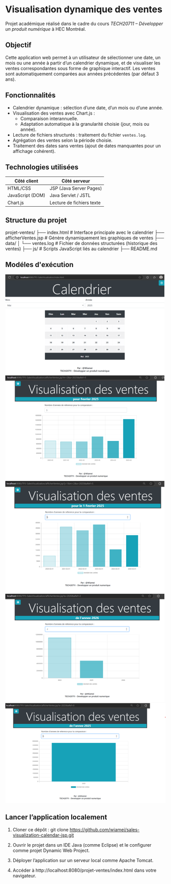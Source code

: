 # Visualisation dynamique des ventes

Projet académique réalisé dans le cadre du cours *TECH20711 – Développer un produit numérique* à HEC Montréal.

## Objectif

Cette application web permet à un utilisateur de sélectionner une date, un mois ou une année à partir d’un calendrier dynamique, et de visualiser les ventes correspondantes sous forme de graphique interactif. Les ventes sont automatiquement comparées aux années précédentes (par défaut 3 ans).

## Fonctionnalités

- Calendrier dynamique : sélection d’une date, d’un mois ou d’une année.
- Visualisation des ventes avec Chart.js :
  - Comparaison interannuelle.
  - Adaptation automatique à la granularité choisie (jour, mois ou année).
- Lecture de fichiers structurés : traitement du fichier `ventes.log`.
- Agrégation des ventes selon la période choisie.
- Traitement des dates sans ventes (ajout de dates manquantes pour un affichage cohérent).

## Technologies utilisées

| Côté client        | Côté serveur              |
|--------------------|---------------------------|
| HTML/CSS           | JSP (Java Server Pages)   |
| JavaScript (DOM)   | Java Servlet / JSTL       |
| Chart.js           | Lecture de fichiers texte |


## Structure du projet
projet-ventes/
├── index.html # Interface principale avec le calendrier
├── afficherVentes.jsp # Génère dynamiquement les graphiques de ventes
├── data/
│ └── ventes.log # Fichier de données structurées (historique des ventes)
├── js/ # Scripts JavaScript liés au calendrier
├── README.md 

## Modéles d'exécution
<img src="images/Calendrier-dynamique.png" width="500">
<img src="images/demo1.png" width="500">
<img src="images/demo2.png" width="500">
<img src="images/demo3.png" width="500">
<img src="images/demo4.png" width="550">

##  Lancer l’application localement
1. Cloner ce dépôt :
    git clone https://github.com/wiamei/sales-visualization-calendar-jsp.git
   
3. Ouvrir le projet dans un IDE Java (comme Eclipse) et le configurer comme projet Dynamic Web Project.
4. Déployer l’application sur un serveur local comme Apache Tomcat.
5. Accéder à http://localhost:8080/projet-ventes/index.html dans votre navigateur.



